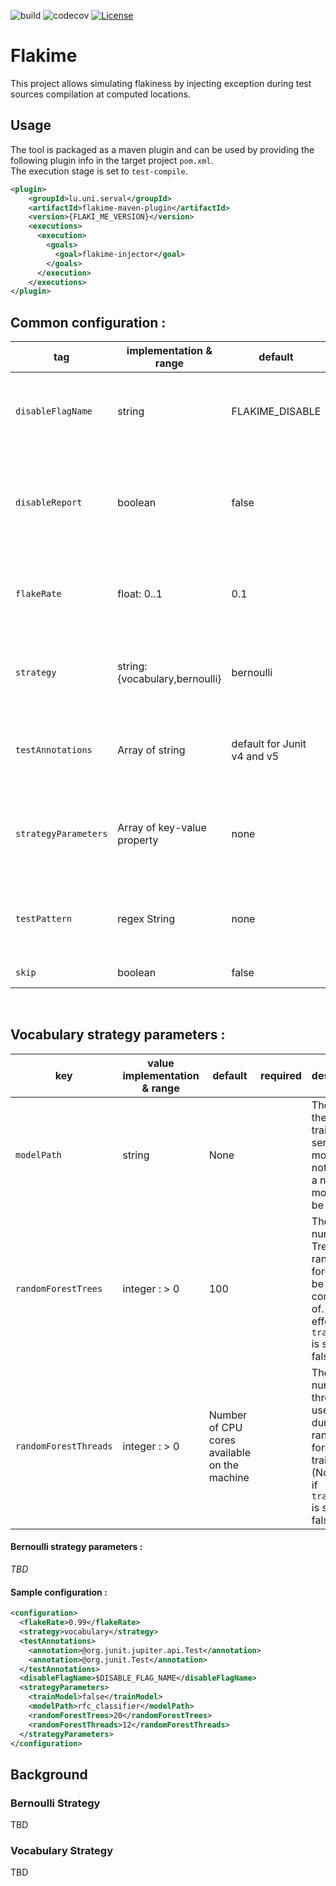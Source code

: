 ![build](https://github.com/UL-SnT-Serval/flakime/workflows/build/badge.svg)
![codecov](.github/badges/jacoco.svg)
[![License](https://img.shields.io/badge/License-Apache%202.0-blue.svg)](https://opensource.org/licenses/Apache-2.0)

# Flakime 
This project allows simulating flakiness by injecting exception during test sources compilation at computed locations.

## Usage
The tool is packaged as a maven plugin and can be used by providing the following plugin info in the target project `pom.xml`. \
The execution stage is set to `test-compile`.
```xml
<plugin>
    <groupId>lu.uni.serval</groupId>
    <artifactId>flakime-maven-plugin</artifactId>
    <version>{FLAKI_ME_VERSION}</version>
    <executions>
      <execution>
        <goals>
          <goal>flakime-injector</goal>
        </goals>
      </execution>
    </executions>
</plugin>
```


## Common configuration :
| tag                  | implementation & range                                 | default  | required | description                                                                    |
|----------------------|--------------------------------------------------------|-----------------------|----------|--------------------------------------------------------------------------------|
| `disableFlagName`    | string                                                 | FLAKIME_DISABLE       |          | The environment variable name of the flag disabling flakime   |
| `disableReport`      | boolean                                                | false                 |          | Allows to disable the generation of output files reporting the flake point for each test methods
| `flakeRate`          | float: 0..1                                            | 0.1                  |          | The threshold at which to consider a test with non-null probability to flake   |
| `strategy`           | string: {vocabulary,bernoulli}                         | bernoulli             |          | The strategy with which the flakiness probability of a test will be calculated |
| `testAnnotations`    | Array of string                                        | default for Junit v4 and v5                    |       | The Test annotations used in the test suite preceeded by `@`                   |
| `strategyParameters` | Array of key-value property                            | none                  |          | The parameters specific to each strategy implementation (see desc. bellow)     |
| `testPattern` | regex String                            | none                  |          | The regex used to identify tests in test classes (if no annotation were used)     |
| `skip` | boolean                           | false                  |          | Skip flakime execution|  
</br>

## Vocabulary strategy parameters :
| key                   | value implementation & range | default                                            | required                            | description                                                                                               |
|-----------------------|--------------------|----------------------------------------------------|-------------------------------------|-----------------------------------------------------------------------------------------------------------|
| `modelPath`           | string             |   None                                                 |  | The path to the pre-trained serialized model, if not present a new model will be trained                                                             |
| `randomForestTrees`   | integer : > 0      | 100                                                |                                     | The number of Trees the random forest will be composed of. (No effect if `trainModel` is set to false)    |
| `randomForestThreads` | integer : > 0      | Number of CPU cores available on the machine       |                                     | The number of threads used during the random forest training. (No effect if `trainModel` is set to false) |

#### Bernoulli strategy parameters :

*TBD*

#### Sample configuration :
```xml
<configuration>
  <flakeRate>0.99</flakeRate>
  <strategy>vocabulary</strategy>
  <testAnnotations>
    <annotation>@org.junit.jupiter.api.Test</annotation>
    <annotation>@org.junit.Test</annotation>
  </testAnnotations>
  <disableFlagName>$DISABLE_FLAG_NAME</disableFlagName>
  <strategyParameters>
    <trainModel>false</trainModel>
    <modelPath>rfc_classifier</modelPath>
    <randomForestTrees>20</randomForestTrees>
    <randomForestThreads>12</randomForestThreads>
  </strategyParameters>
</configuration>
```
## Background
### Bernoulli Strategy 
TBD

### Vocabulary Strategy
TBD
